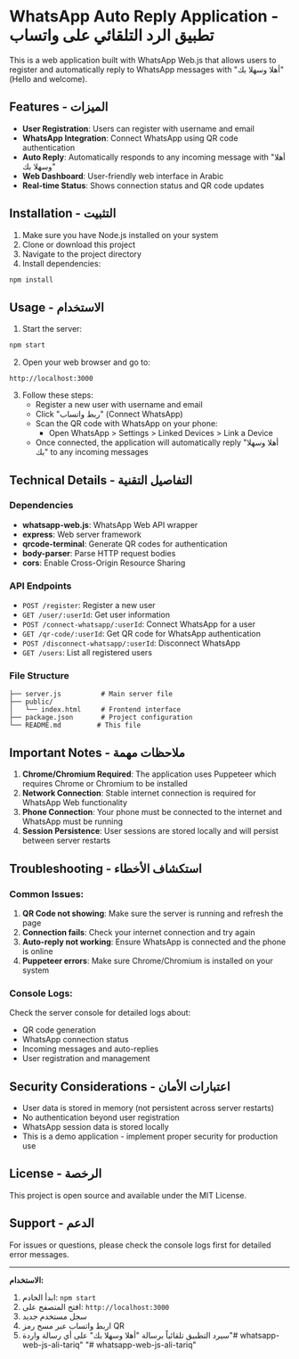 # WhatsApp Auto Reply Application - تطبيق الرد التلقائي على واتساب

This is a web application built with WhatsApp Web.js that allows users to register and automatically reply to WhatsApp messages with "أهلا وسهلا بك" (Hello and welcome).

## Features - الميزات

- **User Registration**: Users can register with username and email
- **WhatsApp Integration**: Connect WhatsApp using QR code authentication
- **Auto Reply**: Automatically responds to any incoming message with "أهلا وسهلا بك"
- **Web Dashboard**: User-friendly web interface in Arabic
- **Real-time Status**: Shows connection status and QR code updates

## Installation - التثبيت

1. Make sure you have Node.js installed on your system
2. Clone or download this project
3. Navigate to the project directory
4. Install dependencies:
```bash
npm install
```

## Usage - الاستخدام

1. Start the server:
```bash
npm start
```

2. Open your web browser and go to:
```
http://localhost:3000
```

3. Follow these steps:
   - Register a new user with username and email
   - Click "ربط واتساب" (Connect WhatsApp)
   - Scan the QR code with WhatsApp on your phone:
     - Open WhatsApp > Settings > Linked Devices > Link a Device
   - Once connected, the application will automatically reply "أهلا وسهلا بك" to any incoming messages

## Technical Details - التفاصيل التقنية

### Dependencies
- **whatsapp-web.js**: WhatsApp Web API wrapper
- **express**: Web server framework
- **qrcode-terminal**: Generate QR codes for authentication
- **body-parser**: Parse HTTP request bodies
- **cors**: Enable Cross-Origin Resource Sharing

### API Endpoints
- `POST /register`: Register a new user
- `GET /user/:userId`: Get user information
- `POST /connect-whatsapp/:userId`: Connect WhatsApp for a user
- `GET /qr-code/:userId`: Get QR code for WhatsApp authentication
- `POST /disconnect-whatsapp/:userId`: Disconnect WhatsApp
- `GET /users`: List all registered users

### File Structure
```
├── server.js          # Main server file
├── public/
│   └── index.html     # Frontend interface
├── package.json       # Project configuration
└── README.md         # This file
```

## Important Notes - ملاحظات مهمة

1. **Chrome/Chromium Required**: The application uses Puppeteer which requires Chrome or Chromium to be installed
2. **Network Connection**: Stable internet connection is required for WhatsApp Web functionality
3. **Phone Connection**: Your phone must be connected to the internet and WhatsApp must be running
4. **Session Persistence**: User sessions are stored locally and will persist between server restarts

## Troubleshooting - استكشاف الأخطاء

### Common Issues:
1. **QR Code not showing**: Make sure the server is running and refresh the page
2. **Connection fails**: Check your internet connection and try again
3. **Auto-reply not working**: Ensure WhatsApp is connected and the phone is online
4. **Puppeteer errors**: Make sure Chrome/Chromium is installed on your system

### Console Logs:
Check the server console for detailed logs about:
- QR code generation
- WhatsApp connection status
- Incoming messages and auto-replies
- User registration and management

## Security Considerations - اعتبارات الأمان

- User data is stored in memory (not persistent across server restarts)
- No authentication beyond user registration
- WhatsApp session data is stored locally
- This is a demo application - implement proper security for production use

## License - الرخصة

This project is open source and available under the MIT License.

## Support - الدعم

For issues or questions, please check the console logs first for detailed error messages.

---

**الاستخدام:**
1. ابدأ الخادم: `npm start`
2. افتح المتصفح على: `http://localhost:3000`
3. سجل مستخدم جديد
4. اربط واتساب عبر مسح رمز QR
5. سيرد التطبيق تلقائياً برسالة "أهلا وسهلا بك" على أي رسالة واردة"# whatsapp-web-js-ali-tariq" 
"# whatsapp-web-js-ali-tariq" 
